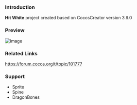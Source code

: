 ### Introduction
**Hit White** project created based on CocosCreator version 3.6.0

### Preview
![image](../../../gif/202202/2022022404.gif)

### Related Links
https://forum.cocos.org/t/topic/101777

### Support
- Sprite    
- Spine
- DragonBones